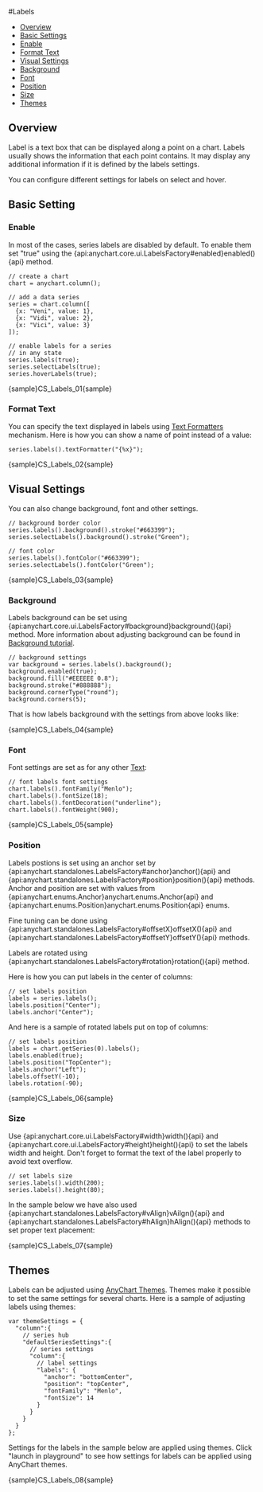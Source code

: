 #Labels

* [Overview](#overview)
* [Basic Settings](#basic_setings)
 * [Enable](#enable)
 * [Format Text](#format_text)
* [Visual Settings](#visual_settings)
 * [Background](#background)
 * [Font](#font)
 * [Position](#position)
 * [Size](#size)
* [Themes](#themes)

## Overview

Label is a text box that can be displayed along a point on a chart. Labels usually shows the information that each point contains. It may display any additional information if it is defined by the labels settings.

You can configure different settings for labels on select and hover.

## Basic Setting

### Enable

In most of the cases, series labels are disabled by default. To enable them set "true" using the {api:anychart.core.ui.LabelsFactory#enabled}enabled(){api} method.

```
// create a chart
chart = anychart.column();

// add a data series
series = chart.column([
  {x: "Veni", value: 1}, 
  {x: "Vidi", value: 2}, 
  {x: "Vici", value: 3}
]);

// enable labels for a series
// in any state
series.labels(true);
series.selectLabels(true);
series.hoverLabels(true);
```

{sample}CS\_Labels\_01{sample}

### Format Text 

You can specify the text displayed in labels using [Text Formatters](Text_Formatters) mechanism. Here is how you can show a name of point instead of a value:

```
series.labels().textFormatter("{%x}");
```

{sample}CS\_Labels\_02{sample}

## Visual Settings

You can also change background, font and other settings.

```
// background border color
series.labels().background().stroke("#663399");
series.selectLabels().background().stroke("Green");

// font color
series.labels().fontColor("#663399");
series.selectLabels().fontColor("Green");
```

{sample}CS\_Labels\_03{sample}

### Background

Labels background can be set using {api:anychart.core.ui.LabelsFactory#background}background(){api} method. More information about adjusting background can be found in [Background tutorial](../Appearance_Settings/Background).

```
// background settings
var background = series.labels().background();
background.enabled(true);
background.fill("#EEEEEE 0.8");
background.stroke("#888888");
background.cornerType("round");
background.corners(5);
```

That is how labels background with the settings from above looks like:

{sample}CS\_Labels\_04{sample}

### Font

Font settings are set as for any other [Text](Text_Formatters):

```
// font labels font settings
chart.labels().fontFamily("Menlo");
chart.labels().fontSize(18);
chart.labels().fontDecoration("underline");
chart.labels().fontWeight(900);
```

{sample}CS\_Labels\_05{sample}

### Position

Labels postions is set using an anchor set by {api:anychart.standalones.LabelsFactory#anchor}anchor(){api} and {api:anychart.standalones.LabelsFactory#position}position(){api} methods. Anchor and position are set with values from {api:anychart.enums.Anchor}anychart.enums.Anchor{api} and {api:anychart.enums.Position}anychart.enums.Position{api} enums. 

Fine tuning can be done using {api:anychart.standalones.LabelsFactory#offsetX}offsetX(){api} and {api:anychart.standalones.LabelsFactory#offsetY}offsetY(){api} methods.

Labels are rotated using {api:anychart.standalones.LabelsFactory#rotation}rotation(){api} method.

Here is how you can put labels in the center of columns:

```
// set labels position
labels = series.labels();
labels.position("Center");
labels.anchor("Center");
```

And here is a sample of rotated labels put on top of columns:

```
// set labels position
labels = chart.getSeries(0).labels();
labels.enabled(true);
labels.position("TopCenter");
labels.anchor("Left");
labels.offsetY(-10);
labels.rotation(-90);
```

{sample}CS\_Labels\_06{sample}

### Size

Use {api:anychart.core.ui.LabelsFactory#width}width(){api} and {api:anychart.core.ui.LabelsFactory#height}height(){api} to set the labels width and height. Don't forget to format the text of the label properly to avoid text overflow.

```
// set labels size
series.labels().width(200);
series.labels().height(80);
```

In the sample below we have also used {api:anychart.standalones.LabelsFactory#vAlign}vAilgn(){api} and {api:anychart.standalones.LabelsFactory#hAlign}hAlign(){api} methods to set proper text placement:

{sample}CS\_Labels\_07{sample}

## Themes

Labels can be adjusted using [AnyChart Themes](../Appearance_Settings/Themes). Themes make it possible to set the same settings for several charts. Here is a sample of adjusting labels using themes:

```
var themeSettings = {
  "column":{
    // series hub
    "defaultSeriesSettings":{
      // series settings
      "column":{
        // label settings
        "labels": {
          "anchor": "bottomCenter",
          "position": "topCenter",
          "fontFamily": "Menlo",
          "fontSize": 14
        }
      }
    }
  }
};
```

Settings for the labels in the sample below are applied using themes. Click "launch in playground" to see how settings for labels can be applied using AnyChart themes.

{sample}CS\_Labels\_08{sample}
